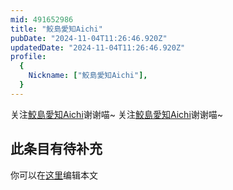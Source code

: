 ```yaml
---
mid: 491652986
title: "鮫島愛知Aichi"
pubDate: "2024-11-04T11:26:46.920Z"
updatedDate: "2024-11-04T11:26:46.920Z"
profile:
  {
    Nickname: ["鮫島愛知Aichi"],
  }
---
```


关注[鮫島愛知Aichi](https://space.bilibili.com/491652986)谢谢喵~ 关注[鮫島愛知Aichi](https://space.bilibili.com/491652986)谢谢喵~

## 此条目有待补充
你可以在[这里](https://github.com/Yuhanawa/VTuber.ICU/edit/master/src/content/v/鮫島愛知Aichi/index.md)编辑本文
